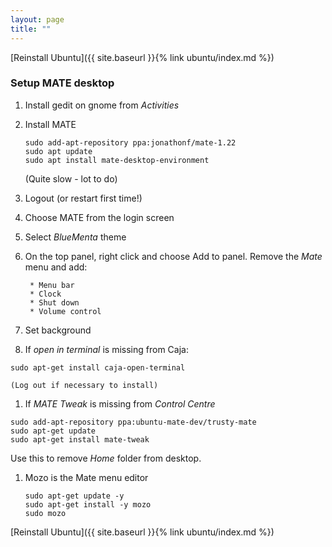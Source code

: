 ```yaml
---
layout: page
title: ""
---
```


[Reinstall Ubuntu]({{ site.baseurl }}{% link ubuntu/index.md %})

### Setup MATE desktop


1. Install gedit on gnome from *Activities*

1. Install MATE

	```console
	sudo add-apt-repository ppa:jonathonf/mate-1.22
	sudo apt update
	sudo apt install mate-desktop-environment
	```
	(Quite slow - lot to do)

1. Logout (or restart first time!)

1. Choose MATE from the login screen

1. Select *BlueMenta* theme

1. On the top panel, right click and choose Add to panel. Remove the *Mate* menu and add:

		* Menu bar
		* Clock
		* Shut down
		* Volume control

1. Set background

1. If *open in terminal* is missing from Caja:
``` console
sudo apt-get install caja-open-terminal
```
    (Log out if necessary to install)

1. If *MATE Tweak* is missing from *Control Centre*
```console
sudo add-apt-repository ppa:ubuntu-mate-dev/trusty-mate
sudo apt-get update
sudo apt-get install mate-tweak
```
Use this to remove *Home* folder from desktop.

1. Mozo is the Mate menu editor
    ```console
    sudo apt-get update -y
    sudo apt-get install -y mozo
    sudo mozo
    ```

[Reinstall Ubuntu]({{ site.baseurl }}{% link ubuntu/index.md %})
